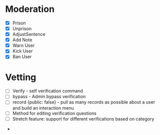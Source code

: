# Moderation
 - [x] Prison
 - [x] Unprison
 - [x] AdjustSentence
 - [x] Add Note
 - [x] Warn User
 - [x] Kick User
 - [x] Ban User

# Vetting
- [ ] Verify - self verification command
- [ ] bypass - Admin bypass verification
- [ ] record {public: false} - pull as many records as possible about a user and build an interaction menu
- [ ] Method for editing verification questions
- [ ] Stretch feature: support for different verifications based on category
-
